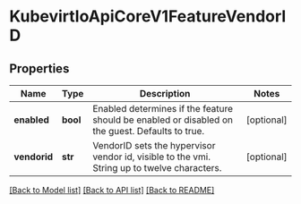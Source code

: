 # KubevirtIoApiCoreV1FeatureVendorID

## Properties
Name | Type | Description | Notes
------------ | ------------- | ------------- | -------------
**enabled** | **bool** | Enabled determines if the feature should be enabled or disabled on the guest. Defaults to true. | [optional] 
**vendorid** | **str** | VendorID sets the hypervisor vendor id, visible to the vmi. String up to twelve characters. | [optional] 

[[Back to Model list]](../README.md#documentation-for-models) [[Back to API list]](../README.md#documentation-for-api-endpoints) [[Back to README]](../README.md)


